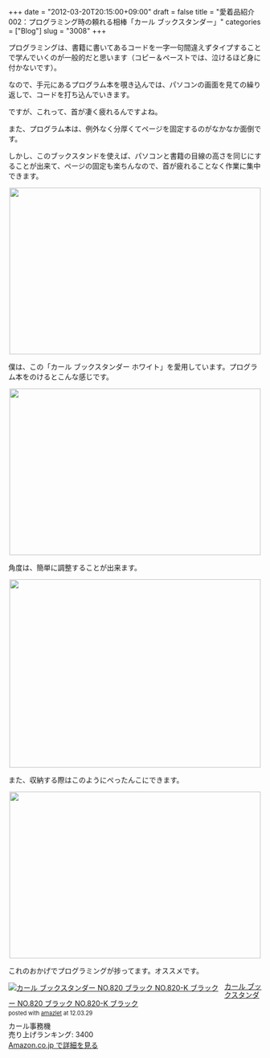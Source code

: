 +++
date = "2012-03-20T20:15:00+09:00"
draft = false
title = "愛着品紹介 002：プログラミング時の頼れる相棒「カール ブックスタンダー」"
categories = ["Blog"]
slug = "3008"
+++

プログラミングは、書籍に書いてあるコードを一字一句間違えずタイプすることで学んでいくのが一般的だと思います（コピー＆ペーストでは、泣けるほど身に付かないです）。

なので、手元にあるプログラム本を覗き込んでは、パソコンの画面を見ての繰り返しで、コードを打ち込んでいきます。

ですが、これって、首が凄く疲れるんですよね。

また、プログラム本は、例外なく分厚くてページを固定するのがなかなか面倒です。

しかし、このブックスタンドを使えば、パソコンと書籍の目線の高さを同じにすることが出来て、ページの固定も楽ちんなので、首が疲れることなく作業に集中できます。

<img style="display:block; margin-left:auto; margin-right:auto;" src="/images/2012/03/3008_1.jpg" border="0" width="500" height="332" />

僕は、この「カール ブックスタンダー ホワイト」を愛用しています。プログラム本をのけるとこんな感じです。

<img style="display:block; margin-left:auto; margin-right:auto;" src="/images/2012/03/3008_2.jpg" border="0" width="500" height="332" />

角度は、簡単に調整することが出来ます。

<img style="display:block; margin-left:auto; margin-right:auto;" src="/images/2012/03/3008_3.jpg" border="0" width="500" height="375" />

また、収納する際はこのようにぺったんこにできます。

<img style="display:block; margin-left:auto; margin-right:auto;" src="/images/2012/03/3008_4.jpg" border="0" width="500" height="332" />

これのおかげでプログラミングが捗ってます。オススメです。

<div class="amazlet-box" style="margin-bottom:0px;"><div class="amazlet-image" style="float:left;margin:0px 12px 1px 0px;"><a href="http://www.amazon.co.jp/exec/obidos/ASIN/B001A1V9R6/rakuishi-22/ref=nosim/" name="amazletlink" target="_blank"><img src="http://ecx.images-amazon.com/images/I/51gi9TOCKoL._SL160_.jpg" alt="カール ブックスタンダー NO.820 ブラック NO.820-K ブラック" style="border: none;" /></a></div><div class="amazlet-info" style="line-height:120%; margin-bottom: 10px"><div class="amazlet-name" style="margin-bottom:10px;line-height:120%"><a href="http://www.amazon.co.jp/exec/obidos/ASIN/B001A1V9R6/rakuishi-22/ref=nosim/" name="amazletlink" target="_blank">カール ブックスタンダー NO.820 ブラック NO.820-K ブラック</a><div class="amazlet-powered-date" style="font-size:80%;margin-top:5px;line-height:120%">posted with <a href="http://www.amazlet.com/browse/ASIN/B001A1V9R6/rakuishi-22/ref=nosim/" title="カール ブックスタンダー NO.820 ブラック NO.820-K ブラック" target="_blank">amazlet</a> at 12.03.29</div></div><div class="amazlet-detail">カール事務機 <br />売り上げランキング: 3400<br /></div><div class="amazlet-sub-info" style="float: left;"><div class="amazlet-link" style="margin-top: 5px"><a href="http://www.amazon.co.jp/exec/obidos/ASIN/B001A1V9R6/rakuishi-22/ref=nosim/" name="amazletlink" target="_blank">Amazon.co.jp で詳細を見る</a></div></div></div><div class="amazlet-footer" style="clear: left"></div></div>
